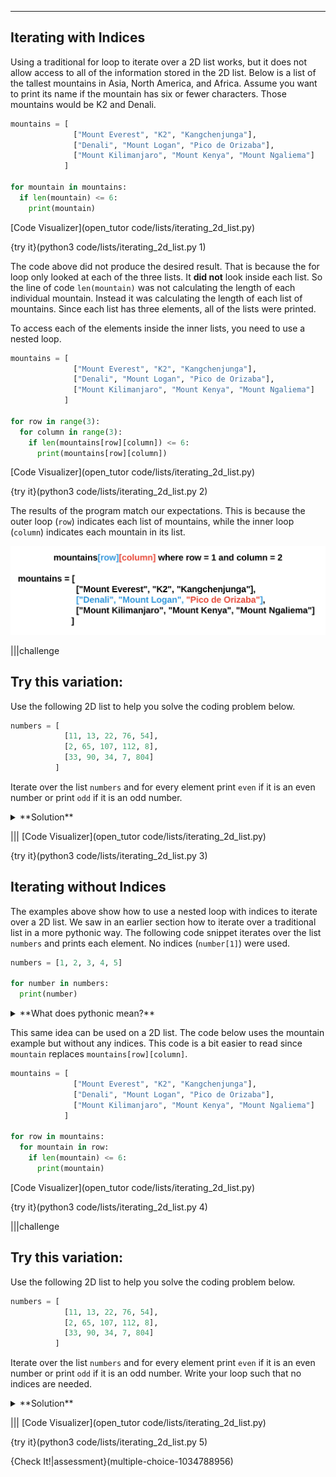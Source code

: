 ----------

## Iterating with Indices

Using a traditional for loop to iterate over a 2D list works, but it does not allow access to all of the information stored in the 2D list. Below is a list of the tallest mountains in Asia, North America, and Africa. Assume you want to print its name if the mountain has six or fewer characters. Those mountains would be K2 and Denali.

```python
mountains = [
              ["Mount Everest", "K2", "Kangchenjunga"],
              ["Denali", "Mount Logan", "Pico de Orizaba"],
              ["Mount Kilimanjaro", "Mount Kenya", "Mount Ngaliema"]
            ]

for mountain in mountains:
  if len(mountain) <= 6:
    print(mountain)
```
[Code Visualizer](open_tutor code/lists/iterating_2d_list.py)

{try it}(python3 code/lists/iterating_2d_list.py 1)

The code above did not produce the desired result. That is because the for loop only looked at each of the three lists. It **did not** look inside each list. So the line of code `len(mountain)` was not calculating the length of each individual mountain. Instead it was calculating the length of each list of mountains. Since each list has three elements, all of the lists were printed.

To access each of the elements inside the inner lists, you need to use a nested loop.

```python
mountains = [
              ["Mount Everest", "K2", "Kangchenjunga"],
              ["Denali", "Mount Logan", "Pico de Orizaba"],
              ["Mount Kilimanjaro", "Mount Kenya", "Mount Ngaliema"]
            ]

for row in range(3):
  for column in range(3):
    if len(mountains[row][column]) <= 6:
      print(mountains[row][column])
```
[Code Visualizer](open_tutor code/lists/iterating_2d_list.py)

{try it}(python3 code/lists/iterating_2d_list.py 2)

The results of the program match our expectations. This is because the outer loop (`row`) indicates each list of mountains, while the inner loop (`column`) indicates each mountain in its list.

![Iterating Over a 2D List](.guides/images/2d_iterating.png)

|||challenge
## Try this variation:
Use the following 2D list to help you solve the coding problem below.

```python
numbers = [
            [11, 13, 22, 76, 54],
            [2, 65, 107, 112, 8],
            [33, 90, 34, 7, 804]
          ]
```

Iterate over the list `numbers` and for every element print `even` if it is an even number or print `odd` if it is an odd number.
<details><summary>**Solution**</summary><img src=".guides/images/2d_iterate_solution.png" /></details>

|||
[Code Visualizer](open_tutor code/lists/iterating_2d_list.py)

{try it}(python3 code/lists/iterating_2d_list.py 3)

## Iterating without Indices

The examples above show how to use a nested loop with indices to iterate over a 2D list. We saw in an earlier section how to iterate over a traditional list in a more pythonic way. The following code snippet iterates over the list `numbers` and prints each element. No indices (`number[1]`) were used.

```python
numbers = [1, 2, 3, 4, 5]

for number in numbers:
  print(number)
```

<details><summary>**What does pythonic mean?**</summary>Pythonic means using the features of the Python language to make your code simple, concise, and easy to read. In this case, use the pattern "for element in sequence" instead of the list name and an index.</details>

This same idea can be used on a 2D list. The code below uses the mountain example but without any indices. This code is a bit easier to read since `mountain` replaces `mountains[row][column]`.

```python
mountains = [
              ["Mount Everest", "K2", "Kangchenjunga"],
              ["Denali", "Mount Logan", "Pico de Orizaba"],
              ["Mount Kilimanjaro", "Mount Kenya", "Mount Ngaliema"]
            ]

for row in mountains:
  for mountain in row:
    if len(mountain) <= 6:
      print(mountain) 
```
[Code Visualizer](open_tutor code/lists/iterating_2d_list.py)

{try it}(python3 code/lists/iterating_2d_list.py 4)

|||challenge
## Try this variation:
Use the following 2D list to help you solve the coding problem below.

```python
numbers = [
            [11, 13, 22, 76, 54],
            [2, 65, 107, 112, 8],
            [33, 90, 34, 7, 804]
          ]
```

Iterate over the list `numbers` and for every element print `even` if it is an even number or print `odd` if it is an odd number. Write your loop such that no indices are needed.
<details><summary>**Solution**</summary><img src=".guides/images/pythonic_2d_iterate_solution.png" /></details>


|||
[Code Visualizer](open_tutor code/lists/iterating_2d_list.py)

{try it}(python3 code/lists/iterating_2d_list.py 5)

{Check It!|assessment}(multiple-choice-1034788956)

